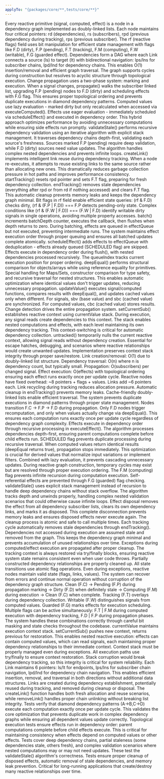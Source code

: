 ```yaml
---
applyTo: "{packages/core/**,tests/core/**}"
---
```


<technical-internals>
  <core-architecture>
    <reactive-node-system>
      <node-structure>
        Every reactive primitive (signal, computed, effect) is a node in a dependency graph implemented as doubly-linked lists. Each node maintains four critical pointers: rd (dependencies), rs (subscribers), rpd (previous dependency during tracking), rps (previous subscriber). The rf (reactive flags) field uses bit manipulation for efficient state management with flags like F.D (dirty), F.P (pending), F.T (tracking), F.M (computing), F.W (writable), F.G (guarded effect).
      </node-structure>
      <dependency-graph-structure>
        Dependencies form a DAG where each Link connects a source (ls) to target (lt) with bidirectional navigation: lps/lns for subscriber chains, lpd/lnd for dependency chains. This enables O(1) insertion/removal and efficient graph traversal. The graph supports cycles during construction but resolves to acyclic structure through topological execution.
      </dependency-graph-structure>
    </reactive-node-system>
    <execution-engine>
      <propagation-algorithm>
        Change propagation uses a two-phase system: marking and execution. When a signal changes, propagate() walks the subscriber linked list, upgrading F.P (pending) nodes to F.D (dirty) and scheduling effects with F.G flag. This ensures proper topological ordering and prevents duplicate executions in diamond dependency patterns.
      </propagation-algorithm>
      <lazy-vs-eager-evaluation>
        Computed values use lazy evaluation - marked dirty but only recalculated when accessed via executeComputed(). Effects use eager evaluation - immediately scheduled via scheduleEffect() and executed in dependency order. This hybrid approach optimizes performance by avoiding unnecessary computations while ensuring side effects run promptly.
      </lazy-vs-eager-evaluation>
      <stale-validation-system>
        validateStale() performs recursive dependency validation using an iterative algorithm with explicit stack management. It traverses dependency chains depth-first, validating each source's freshness. Sources marked F.P (pending) require deep validation, while F.D (dirty) sources need value updates. The algorithm handles complex nested dependencies and prevents infinite loops.
      </stale-validation-system>
    </execution-engine>
    <memory-optimization>
      <link-recycling>
        createLink() implements intelligent link reuse during dependency tracking. When a node re-executes, it attempts to reuse existing links to the same source rather than allocating new ones. This dramatically reduces garbage collection pressure in hot paths and improves performance consistency.
      </link-recycling>
      <tracking-lifecycle>
        startTracking() resets rpd pointer and sets F.T flag, preparing for fresh dependency collection. endTracking() removes stale dependencies (everything after rpd or from rd if nothing accessed) and clears F.T flag. This automatic cleanup prevents memory leaks and keeps the dependency graph minimal.
      </tracking-lifecycle>
      <flag-optimization>
        Bit flags in rf field enable efficient state queries: (rf & F.D) checks dirty, (rf & (F.P | F.D)) === F.P detects pending-only state. Complex conditions like (rf & (F.W | F.D)) === (F.W | F.D) identify writable dirty signals in single operations, avoiding multiple property accesses.
      </flag-optimization>
    </memory-optimization>
  </core-architecture>
  <synchronization-mechanisms>
    <batch-system>
      <batching-implementation>
        batch() increments batchDepth counter, executes the callback, then flushes when depth returns to zero. During batching, effects are queued in effectQueue but not executed, preventing intermediate runs. The system maintains effect execution order through proper queuing and ensures all batched updates complete atomically.
      </batching-implementation>
      <effect-scheduling>
        scheduleEffect() adds effects to effectQueue with deduplication - effects already queued (SCHEDULED flag) are skipped. Effects execute in dependency order during flush(), with nested dependencies processed recursively. The queueIndex tracks current execution position for proper ordering.
      </effect-scheduling>
    </batch-system>
    <change-detection>
      <deep-equality-algorithm>
        deepEqual() performs structural comparison for objects/arrays while using reference equality for primitives. Special handling for Maps/Sets, constructor comparison for type safety, and recursive traversal for nested structures. This enables automatic optimization where identical values don't trigger updates, reducing unnecessary propagation.
      </deep-equality-algorithm>
      <value-update-protocol>
        updateValue() executes signal/computed functions, compares results with deepEqual(), and updates cached values only when different. For signals, sbv (base value) and sbc (cached value) are synchronized. For computed values, cbc (cached value) stores results. Change detection drives the entire propagation system.
      </value-update-protocol>
    </change-detection>
    <context-management>
      <tracking-context>
        setCurrentSub() establishes reactive context using currentValue stack. During execution, any signal reads create dependencies to this context. The stack enables nested computations and effects, with each level maintaining its own dependency tracking. This context-switching is critical for automatic dependency collection.
      </tracking-context>
      <untracked-execution>
        untracked() temporarily nulls the current reactive context, allowing signal reads without dependency creation. Essential for escape hatches, debugging, and scenarios where reactive relationships would create unwanted updates. Implementation preserves context stack integrity through proper save/restore.
      </untracked-execution>
    </context-management>
  </synchronization-mechanisms>
  <performance-characteristics>
    <computational-complexity>
      <dependency-operations>
        Link creation/removal: O(1) due to doubly-linked list structure. Dependency traversal: O(n) where n is dependency count, but typically small. Propagation: O(subscribers) per changed signal. Effect execution: O(effects) with topological ordering ensuring each effect runs exactly once per update cycle.
      </dependency-operations>
      <memory-patterns>
        Reactive nodes have fixed overhead: ~8 pointers + flags + values. Links add ~6 pointers each. Link recycling during tracking reduces allocation pressure. Automatic cleanup in endTracking() prevents memory leaks. Cache-friendly doubly-linked lists enable efficient traversal.
      </memory-patterns>
    </computational-complexity>
    <optimization-strategies>
      <diamond-problem-solution>
        The system prevents duplicate executions in diamond patterns through proper state management. Nodes transition F.C → F.P → F.D during propagation. Only F.D nodes trigger recomputation, and only when values actually change via deepEqual(). This ensures each computation runs exactly once per update cycle regardless of dependency graph complexity.
      </diamond-problem-solution>
      <topological-execution>
        Effects execute in dependency order through recursive processing in executeEffect(). The algorithm processes dependencies depth-first, ensuring parent computations complete before child effects run. SCHEDULED flag prevents duplicate processing during recursive traversal.
      </topological-execution>
      <early-termination>
        When computed values return identical results (deepEqual returns true), propagation stops immediately. This optimization is crucial for derived values that normalize input variations or implement filters. Combined with lazy evaluation, it prevents cascading unnecessary updates.
      </early-termination>
    </optimization-strategies>
  </performance-characteristics>
  <edge-case-handling>
    <circular-dependency-prevention>
      <construction-phase>
        During reactive graph construction, temporary cycles may exist but are resolved through proper execution ordering. The F.M (computing) flag prevents infinite recursion during computation execution. Self-referential effects are prevented through F.G (guarded) flag checking.
      </construction-phase>
      <runtime-protection>
        validateStale() uses explicit stack management instead of recursion to handle deep dependency chains without stack overflow. The algorithm tracks depth and unwinds properly, handling complex nested validation scenarios that could otherwise cause infinite loops.
      </runtime-protection>
    </circular-dependency-prevention>
    <cleanup-and-disposal>
      <effect-cleanup>
        Effect disposal removes the effect from all dependency subscriber lists, clears its own dependency links, and marks it as disposed. This complete disconnection prevents memory leaks and ensures disposed effects never execute again. The cleanup process is atomic and safe to call multiple times.
      </effect-cleanup>
      <automatic-dependency-management>
        Each tracking cycle automatically removes stale dependencies through endTracking(). Dependencies not accessed during execution are assumed stale and removed from the graph. This keeps the dependency graph minimal and prevents accumulation of unused relationships over time.
      </automatic-dependency-management>
    </cleanup-and-disposal>
    <error-handling-semantics>
      <exception-propagation>
        Exceptions during computed/effect execution are propagated after proper cleanup. The tracking context is always restored via try/finally blocks, ensuring reactive system state remains consistent even when user code throws. Partially constructed dependency relationships are properly cleaned up.
      </exception-propagation>
      <state-consistency>
        All state transitions use atomic flag operations. Even during exceptions, reactive nodes maintain valid state (flags, links, values). The system can recover from errors and continue normal operation without corruption of the dependency graph structure.
      </state-consistency>
    </error-handling-semantics>
  </edge-case-handling>
  <advanced-internals>
    <flag-state-machine>
      <state-transitions>
        Clean (F.C) → Pending (F.P) during propagation marking → Dirty (F.D) when definitely stale → Computing (F.M) during execution → Clean (F.C) when complete. Tracking (F.T) overlays during dependency collection. Writable (F.W) distinguishes signals from computed values. Guarded (F.G) marks effects for execution scheduling.
      </state-transitions>
      <concurrent-state-handling>
        Multiple flags can be active simultaneously: F.T | F.M during computed execution with dependency tracking, F.D | F.P during propagation phases. The system handles these combinations correctly through careful bit masking and state checks throughout the codebase.
      </concurrent-state-handling>
    </flag-state-machine>
    <execution-context-stack>
      <context-switching-protocol>
        currentValue maintains execution context stack. setCurrentSub() pushes new context, returns previous for restoration. This enables nested reactive execution: effects can contain computed values, which can read signals, each maintaining proper dependency relationships to their immediate context.
      </context-switching-protocol>
      <stack-integrity>
        Context stack must be properly managed even during exceptions. All execution paths use try/finally to ensure context restoration. Stack corruption would break dependency tracking, so this integrity is critical for system reliability.
      </stack-integrity>
    </execution-context-stack>
    <link-management-details>
      <bidirectional-linking>
        Each Link maintains 6 pointers: ls/lt for endpoints, lps/lns for subscriber chain navigation, lpd/lnd for dependency chain navigation. This enables efficient insertion, removal, and traversal in both directions without additional data structures.
      </bidirectional-linking>
      <link-lifecycle>
        Links are created during dependency establishment, potentially reused during tracking, and removed during cleanup or disposal. The createLink() function handles both fresh allocation and reuse scenarios, while removeLink() handles proper chain unlinking without breaking list integrity.
      </link-lifecycle>
    </link-management-details>
  </advanced-internals>
  <testing-and-debugging>
    <topology-validation>
      <diamond-pattern-testing>
        Tests verify that diamond dependency patterns (A→B,C→D) execute each computation exactly once per update cycle. This validates the core optimization that prevents duplicate work in complex dependency graphs while ensuring all dependent values update correctly.
      </diamond-pattern-testing>
      <execution-order-verification>
        Topological execution tests ensure effects run in dependency order: parent computations complete before child effects execute. This is critical for maintaining consistency when effects depend on computed values or other effects.
      </execution-order-verification>
    </topology-validation>
    <edge-case-coverage>
      <stale-validation-scenarios>
        Tests cover deep dependency chains, partial staleness (some dependencies stale, others fresh), and complex validation scenarios where nested computations may or may not need updates. These test the validateStale() algorithm's correctness.
      </stale-validation-scenarios>
      <cleanup-verification>
        Tests ensure proper cleanup of disposed effects, automatic removal of stale dependencies, and memory leak prevention. Critical for long-running applications that create/destroy many reactive relationships over time.
      </cleanup-verification>
    </edge-case-coverage>
  </testing-and-debugging>
</technical-internals>